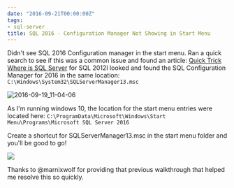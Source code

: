 ```yaml
---
date: "2016-09-21T00:00:00Z"
tags:
- sql-server
title: SQL 2016 - Configuration Manager Not Showing in Start Menu
---
```


Didn't see SQL 2016 Configuration manager in the start menu. Ran a quick search to see if this was a common issue and found an article: [Quick Trick Where is SQL Server](http://thoughtsonopsmgr.blogspot.com/2014/01/quick-trick-where-is-sql-server.html) for SQL 2012I looked and found the SQL Configuration Manager for 2016 in the same location: `C:\Windows\System32\SQLServerManager13.msc`

![2016-09-19_11-04-06](/images/2016-09-19_11-04-06.png)

As I'm running windows 10, the location for the start menu entries were located here: `C:\ProgramData\Microsoft\Windows\Start Menu\Programs\Microsoft SQL Server 2016`

Create a shortcut for SQLServerManager13.msc in the start menu folder and you'll be good to go!

![](/images/2016-09-19_11-07-47_NewStartMenuEntryShowing)

Thanks to @marnixwolf for providing that previous walkthrough that helped me resolve this so quickly.
